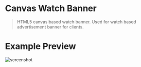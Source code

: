 # Canvas Watch Banner
> HTML5 canvas based watch banner. Used for watch based advertisement banner for clients.

# Example Preview
![screenshot](https://raw.githubusercontent.com/VernonGrant/canvas-watch-banner/master/screenshot.png)
